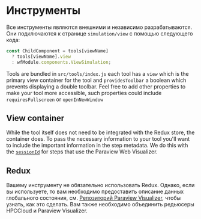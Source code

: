 # Инструменты

Все инструменты являются внешними и независимо разрабатываются. Они подключаются к странице `simulation/view` с помощью следующего кода:

```js
const ChildComponent = tools[viewName]
  ? tools[viewName].view
  : wfModule.components.ViewSimulation;
```

Tools are bundled in `src/tools/index.js` each tool has a `view` which is the primary view container for the tool and `providesToolbar` a boolean which prevents displaying a double toolbar. Feel free to add other properties to make your tool more accessible, such properties could include `requiresFullscreen` or `openInNewWindow`

## View container

While the tool itself does not need to be integrated with the Redux store, the container does. To pass the necessary information to your tool you'll want to include the important information in the step metadata. We do this with the [`sessionId`](https://github.com/Kitware/HPCCloud/blob/master/src/workflows/pyfr/common/steps/Visualization/Start/index.js#L74-L86) for steps that use the Paraview Web Visualizer.

## Redux

Вашему инструменту не обязательно использовать Redux. Однако, если вы используете, то вам необходимо предоставить описание данных глобального состояния, см. [Репозиторий Paraview Visualizer](https://github.com/Kitware/visualizer), чтобы узнать, как это сделать. Вам также необходимо объединить редьюсеры HPCCloud и Paraview Visualizer.
